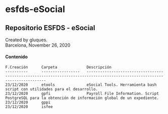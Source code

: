 # esfds-eSocial
## Repositorio ESFDS - eSocial

Created by gluques.  
Barcelona, November 26, 2020

#### Contenido

    F.Creación      Carpeta             Descripción                                                        
    ----------      -----------------   --------------------------------------------------------------------------------------------------------------------------
    23/12/2020      etools              eSocial Tools. Herramienta bash script con utilidades para el desarrollo. 
    23/12/2020      gpfi                Payroll File Information. Script PostgreSQL para la obtención de información global de un expediente.
    23/12/2020      gppi
    23/12/2020      isfee
    
    
    
